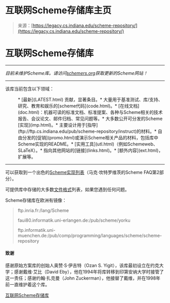 <!--yml

category: 未分类

date: 2024-05-27 14:57:54

-->

# 互联网Scheme存储库主页

> 来源：[https://legacy.cs.indiana.edu/scheme-repository/](https://legacy.cs.indiana.edu/scheme-repository/)

# 互联网Scheme存储库

* * *

*目前未维护Scheme库。请访问[schemers.org](http://www.schemers.org)获取更新的Scheme网站！*

* * *

该库当前包含以下领域：

<menu>*   [最新](LATEST.html) 贡献，显著条目。*   大量用于基准测试、库/支持、研究、教育和娱乐的[scheme代码](code.html)。*   [在线文档](doc.html)：机器可读的标准文档、标准提案、各种与Scheme相关的技术报告、会议论文、邮件归档、常见问题等。*   大多数公开可分发的Scheme [实现](imp.html)。*   主要设计用于[指导](ftp://ftp.cs.indiana.edu/pub/scheme-repository/instruct)的材料。*   自由分发的[促销](promo.html)或演示Scheme相关产品的材料，包括库中Scheme实现的README。*   [实用工具](utl.html)（例如Schemeweb、SLaTeX）。*   指向其他网站的[链接](links.html)。*   [额外内容](ext.html)，扩展等。</menu>

* * *

可以获取到一个出色的[Scheme实现列表](ftp://ftp.cs.indiana.edu/pub/scheme-repository/doc/misc/scheme_2.faq)（马克·坎特罗维茨的Scheme FAQ第2部分）。

可提供库中存储的大多数[文件格式](file_formats.html)列表，如果您遇到任何问题。

Scheme存储库在欧洲有镜像：

> ftp.inria.fr:/lang/Scheme
> 
> faui80.informatik.uni-erlangen.de:/pub/scheme/yorku
> 
> ftp.informatik.uni-muenchen.de:/pub/comp/programming/languages/scheme/scheme-repository

#### 致谢

感谢原始方案库的创始人奥赞·S·伊吉特（Ozan S. Yigit），该库最初设立在约克大学；感谢戴维·艾比（David Eby），他在1994年将库转移到印第安纳大学时接管了这一责任；感谢约翰·扎克曼（John Zuckerman），他接替了戴维，并在1998年前一直维护着这个库。

[互联网Scheme存储库](home.html)
